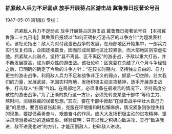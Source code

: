 ### 抓紧敌人兵力不足弱点  放手开展蒋占区游击战  冀鲁豫日报著论号召

1947-05-01
第1版()
专栏：

　　抓紧敌人兵力不足弱点
    放手开展蒋占区游击战
    冀鲁豫日报著论号召
    【本报冀鲁豫二十九日电】冀鲁豫日报顷以“如何正确执行游击区的斗争方针”为题发表社论。该社论指出：敌人为对付我游击战争的发展，在局部地区开始集中，一部兵力实行反复扫荡，企图逐境蚕食，因而形成局部地区比较紧张，而大部地区则空虚松弛。抓紧敌人此弱点，坚持“县不离县、区不离区”的游击战，予敌以重大打击，并不断发展提高，成为群众性的游击战。该社论称：区党委在总结了八个月斗争经验之后，已明确的确定了今后的斗争方针：“在较长时期内，坚持独立自由的、自力更生的游击战争，利用敌人兵力不足和战争非正义的弱点，抓紧一切空隙，壮大我们的力量，发展武装，巩固农村阵地，发扬积极主动进攻精神，放手开展游击战争，打击敌人“扫荡”气焰。在局部地区，必须准备在最艰苦的情况下，坚持高度分散性的游击战争。”为了正确的执行这一方针，必须先转变某些干部中“等待主力、熬时间，消极躲藏的误错思想。”其次，要在干部中掀起“在游击战争中壮大自己力量”的思想，要百倍紧张起来，克服在环境缓和时松懈麻痹，情况紧张则张惶失措的现象，要提倡英勇奋斗、艰苦奋斗的作风，应大大发扬积极主动的进攻精神，坚决肃清消极被动的退缩现象。经验证明：只有以我之积极向敌进攻，实行“敌进我进，敌不进我也进”的方针，才能压倒敌人，粉碎敌人进攻。
